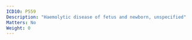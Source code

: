 ```yaml
---
ICD10: P559
Description: "Haemolytic disease of fetus and newborn, unspecified"
Matters: No
Weight: 0
---
```

